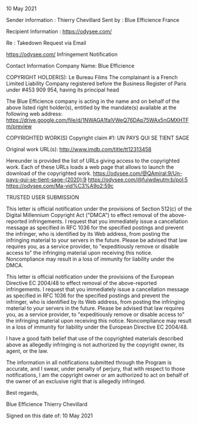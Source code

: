 10 May 2021

Sender information :
Thierry Chevillard
Sent by :
Blue Efficience
France

Recipient Information :
https://odysee.com/

Re : Takedown Request via Email

https://odysee.com/ Infringement Notification

Contact Information
Company Name: Blue Efficience
<personal informatioon hidden>
France
copyright@blue-efficience.com

COPYRIGHT HOLDER(S):
Le Bureau Films
The complainant is a French Limited Liability Company registered before the
Business Register of Paris under #453 909 954, having its principal head
<personal informatioon hidden>
France
Country/Region: France

The Blue Efficience company is acting in the name and on behalf of the
above listed right holder(s), entitled by the mandate(s) available at the
following web address:
https://drive.google.com/file/d/1NWAGA1falVWeQ76DAp75WAx5nGMXHTFm/preview


COPYRIGHTED WORK(S)
Copyright claim #1:
UN PAYS QUI SE TIENT SAGE

Original work URL(s):
http://www.imdb.com/title/tt12313458

Hereunder is provided the list of URLs giving access to the copyrighted
work.
Each of these URLs loads a web page that allows to launch the download of
the copyrighted work.
https://odysee.com/@QAmiral:9/Un-pays-qui-se-tient-sage-(2020):9
https://odysee.com/@fuiwdwutm:b/pol:5
https://odysee.com/Ma-vid%C3%A9o2:59c



TRUSTED USER SUBMISSION

This letter is official notification under the provisions of Section 512(c)
of the Digital Millennium Copyright Act ("DMCA") to effect removal of the
above-reported infringements. I request that you immediately issue a
cancellation message as specified in RFC 1036 for the specified postings
and prevent the infringer, who is identified by its Web address, from
posting the infringing material to your servers in the future. Please be
advised that law requires you, as a service provider, to "expeditiously
remove or disable access to" the infringing material upon receiving this
notice. Noncompliance may result in a loss of immunity for liability under
the DMCA.

This letter is official notification under the provisions of the European
Directive EC 2004/48 to effect removal of the above-reported infringements.
I request that you immediately issue a cancellation message as specified in
RFC 1036 for the specified postings and prevent the infringer, who is
identified by its Web address, from posting the infringing material to your
servers in the future. Please be advised that law requires you, as a
service provider, to "expeditiously remove or disable access to" the
infringing material upon receiving this notice. Noncompliance may result in
a loss of immunity for liability under the European Directive EC 2004/48.

I have a good faith belief that use of the copyrighted materials described
above as allegedly infringing is not authorized by the copyright owner, its
agent, or the law.

The information in all notifications submitted through the Program is
accurate, and I swear, under penalty of perjury, that with respect to those
notifications, I am the copyright owner or am authorized to act on behalf
of the owner of an exclusive right that is allegedly infringed.

Best regards,

Blue Efficience
Thierry Chevillard

Signed on this date of: 10 May 2021
